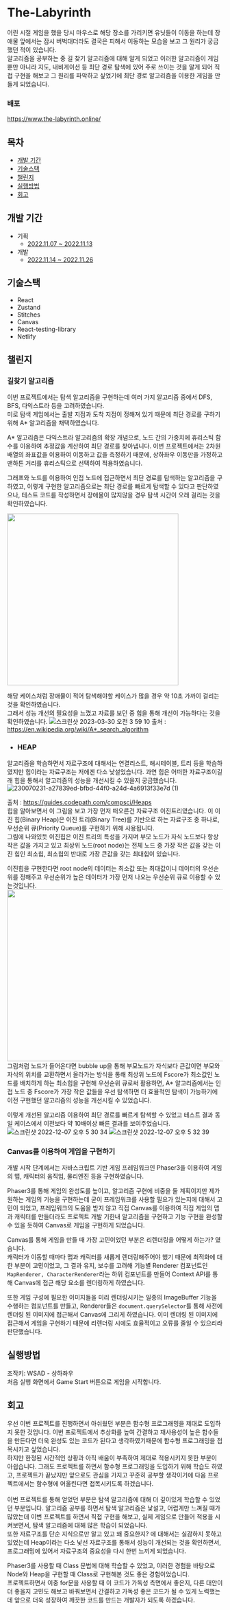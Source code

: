 # The-Labyrinth
어린 시절 게임을 했을 당시 마우스로 해당 장소를 가리키면 유닛들이 이동을 하는데 장애물 앞에서는 잠시 버벅대더라도 결국은 피해서 이동하는 모습을 보고 그 원리가 궁금했던 적이 있습니다. <br>
알고리즘을 공부하는 중 길 찾기 알고리즘에 대해 알게 되었고 이러한 알고리즘이 게임뿐만 아니라 지도, 내비게이션 등 최단 경로 탐색에 있어 주로 쓰이는 것을
알게 되어 직접 구현을 해보고 그 원리를 파악하고 싶었기에 최단 경로 알고리즘을 이용한 게임을 만들게 되었습니다.

### 배포
https://www.the-labyrinth.online/

## 목차

- [개발 기간](#개발-기간)
- [기술스택](#기술스택)
- [챌린지](#챌린지)
- [실행방법](#실행방법)
- [회고](#회고)

## 개발 기간

- 기획
  - [2022.11.07 ~ 2022.11.13](https://www.notion.so/eb51050ccbd84cda8fff35496284f097)
- 개발
  - [2022.11.14 ~ 2022.11.26](https://rust-spade-c0e.notion.site/06bae5eaa5454a5ba605117906cf0057?v=fb0d338a59e3465fabb55302fa01ea9f)

## 기술스택

- React
- Zustand
- Stitches
- Canvas
- React-testing-library
- Netlify

## 챌린지

### 길찾기 알고리즘
이번 프로젝트에서는 탐색 알고리즘을 구현하는데 여러 가지 알고리즘 중에서 DFS, BFS, 다익스트라 등을 고려하였습니다.<br>
미로 탐색 게임에서는 출발 지점과 도착 지점이 정해져 있기 때문에 최단 경로를 구하기 위해 A* 알고리즘을 채택하였습니다.

A* 알고리즘은 다익스트라 알고리즘의 확장 개념으로, 노드 간의 가중치에 휴리스틱 함수를 이용하여 추정값을 계산하여 최단 경로를 찾아냅니다. 이번 프로젝트에서는 2차원 배열의 좌표값을 이용하여 이동하고 값을 측정하기 때문에, 상하좌우 이동만을 가정하고 맨하튼 거리를 휴리스틱으로 선택하여 적용하였습니다.<br>

 그래프와 노드를 이용하여 인접 노드에 접근하면서 최단 경로를 탐색하는 알고리즘을 구하였고, 이렇게 구현한 알고리즘으로는 최단 경로를 빠르게 탐색할 수 있다고 판단하였으나, 테스트 코드를 작성하면서 장애물이 많지않을 경우 탐색 시간이 오래 걸리는 것을 확인하였습니다. 

 
<img src="https://user-images.githubusercontent.com/101446818/228638397-ae0fbd0d-fbd8-4198-a741-eca079fc0151.png"  width="400" height="400"/>


해당 케이스처럼 장애물이 적어 탐색해야할 케이스가 많을 경우 약 10초 가까이 걸리는 것을 확인하였습니다.<br>
그래서 성능 개선의 필요성을 느꼈고 자료를 보던 중 힙을 통해 개선이 가능하다는 것을 확인하였습니다. 
![스크린샷 2023-03-30 오전 3 59 10](https://user-images.githubusercontent.com/101446818/228640969-dfb1e925-6f0e-41e9-a801-436e5416fe5e.png)
출처 : https://en.wikipedia.org/wiki/A*_search_algorithm

- ###  HEAP
 알고리즘을 학습하면서 자료구조에 대해서는 연결리스트, 해시테이블, 트리 등을 학습하였지만 힙이라는 자료구조는 저에겐 다소 낯설었습니다. 과연 힙은 어떠한 자료구조이길래 힙을 통해서 알고리즘의 성능을 개선시킬 수 있을지 궁금했습니다.
  ![230070231-a27839ed-bfbd-44f0-a24d-4a6913f33e7d (1)](https://user-images.githubusercontent.com/101446818/230562988-bbd51f12-730b-4cad-bb3e-b73a6798a051.png)

출처 : https://guides.codepath.com/compsci/Heaps<br>
 힙을 알아보면서 이 그림을 보고 가장 먼저 떠오른건 자료구조 이진트리였습니다. 이 이진 힙(Binary Heap)은 이진 트리(Binary Tree)를 기반으로 하는 자료구조 중 하나로, 우선순위 큐(Priority Queue)를 구현하기 위해 사용됩니다.<br>
 그림에 나와있듯 이진힙은 이진 트리의 특성을 가지며 부모 노드가 자식 노드보다 항상 작은 값을 가지고 있고 최상위 노드(root node)는 전체 노드 중 가장 작은 값을 갖는 이진 힙인 최소힙, 최소힙의 반대로 가장 큰값을 갖는 최대힙이 있습니다. 

이진힙을 구현한다면 root node의 데이터는 최소값 또는 최대값이니 데이터의 우선순위를 정해주고 우선순위가 높은 데이터가 가장 먼저 나오는 우선순위 큐로 이용할 수 있는것입니다. <br>
<img src="https://user-images.githubusercontent.com/101446818/230555391-33525191-9e5b-4a3e-b3ac-7a2641032442.jpg"  width="600" height="400"/> <br>
 그림처럼 노드가 들어온다면 bubble up을 통해 부모노드가 자식보다 큰값이면 부모와 자식의 위치를 교환하면서 올라가는 방식을 통해 최상위 노드에 Fscore가 최소값인 노드를 배치하게 하는 최소힙을 구현해 우선순위 큐로써 활용하면, A* 알고리즘에서는 인접 노드 중 Fscore가 가장 작은 값들을 우선 탐색하면 더 효율적인 탐색이 가능하기에 이전 구현했던 알고리즘의 성능을 개선시킬 수 있었습니다.  



이렇게 개선된 알고리즘 이용하여 최단 경로를 빠르게 탐색할 수 있었고 테스트 결과 동일 케이스에서 이전보다 약 10배이상 빠른 결과를 보여주었습니다.
<br>
![스크린샷 2022-12-07 오후 5 30 34](https://user-images.githubusercontent.com/101446818/206921105-70cf8c31-c06e-44c1-b495-8796f542bcb1.png)
![스크린샷 2022-12-07 오후 5 32 39](https://user-images.githubusercontent.com/101446818/206921108-7efb7fb4-6b2c-4c28-ad15-c3f1480f8217.png)

### Canvas를 이용하여 게임을 구현하기
개발 시작 단계에서는 자바스크립트 기반 게임 프레임워크인 Phaser3을 이용하여 게임의 맵, 캐릭터의 움직임, 물리엔진 등을 구현하였습니다.

Phaser3를 통해 게임의 완성도를 높이고, 알고리즘 구현에 비중을 둘 계획이지만 제가 원하는 게임의 기능을 구현하는데 굳이 프레임워크를 사용할 필요가 있는지에 대해서 고민이 되었고,
프레임워크의 도움을 받지 않고 직접 Canvas를 이용하여 직접 게임의 맵과 캐릭터를 만들더라도 프로젝트 개발 기한내 알고리즘을 구현하고 기능 구현을 완성할 수 있을 듯하여 Canvas로 게임을 구현하게 되었습니다.

Canvas를 통해 게임을 만들 때 가장 고민이었던 부분은 리렌더링을 어떻게 하는가? 였습니다.<br>
캐릭터가 이동할 때마다 맵과 캐릭터를 새롭게 렌더링해주어야 했기 때문에 최적화에 대한 부분이 고민이었고, 그 결과 유지, 보수를 고려해 기능별 Renderer 컴포넌트인 `MapRenderer, CharacterRenderer`라는 하위 컴포넌트를 만들어 Context API를 통해 Canvas에 접근 해당 요소를 렌더링하게 하였습니다. <br>

또한 게임 구성에 필요한 이미지들을 미리 렌더링시키는 일종의 ImageBuffer 기능을 수행하는 컴포넌트를 만들고, Renderer들은 `document.querySelector`를 통해 사전에 렌더링 된 이미지에 접근해서 Canvas에 그리게 하였습니다. 이미 렌더링 된 이미지에 접근해서 게임을 구현하기 때문에 리렌더링 시에도 효율적이고 오류를 줄일 수 있으리라 판단했습니다.


## 실행방법

조작키: WSAD - 상하좌우<br>
처음 실행 화면에서 Game Start 버튼으로 게임을 시작합니다.

## 회고
우선 이번 프로젝트를 진행하면서 아쉬웠던 부분은 함수형 프로그래밍을 제대로 도입하지 못한 것입니다.
이번 프로젝트에서 추상화를 높여 간결하고 재사용성이 높은 함수들을 만든다면 더욱 완성도 있는 코드가 된다고 생각하였기때문에 함수형 프로그래밍을 접목시키고 싶었습니다.<br>
하지만 한정된 시간적인 상황과 아직 배움이 부족하여 제대로 적용시키지 못한 부분이 아쉽습니다. 그래도 프로젝트를 하면서
함수형 프로그래밍을 도입하기 위해 학습도 하였고, 프로젝트가 끝났지만 앞으로도 관심을 가지고 꾸준히 공부할 생각이기에 다음 프로젝트에서는 함수형에 어울린다면 접목시키도록 하겠습니다.<br>
<br>
이번 프로젝트를 통해 얻었던 부분은 탐색 알고리즘에 대해 더 깊이있게 학습할 수 있었던 부분입니다.
알고리즘 공부를 하면서 탐색 알고리즘은 낯설고, 어렵게만 느껴질 때가 많았는데 이번 프로젝트를 하면서 직접 구현을 해보고, 실제 게임으로 만들어 적용을 시켜보면서, 탐색 알고리즘에 대해 많은 학습이 되었습니다.<br>
또한 자료구조를 단순 지식으로만 알고 있고 왜 중요한지? 에 대해서는 실감하지 못하고 있었는데 Heap이라는 다소 낯선 자료구조를 통해서 성능이 개선되는 것을 확인하면서, 프로그래밍에 있어서 자료구조의 중요성을 다시 한번 느끼게 되었습니다. 


Phaser3를 사용할 때 Class 문법에 대해 학습할 수 있었고, 이러한 경험을 바탕으로 Node와 Heap을 구현할 때 Class로 구현해본 것도 좋은 경험이었습니다.<br>
프로젝트하면서 이중 for문을 사용할 때 이 코드가 가독성 측면에서 좋은지, 다른 대안이 더 좋을지 고민도 해보고 바꿔보면서
간결하고 가독성 좋은 코드가 될 수 있게 노력했는데 앞으로 더욱 성장하여 깨끗한 코드를 만드는 개발자가 되도록 하겠습니다.

